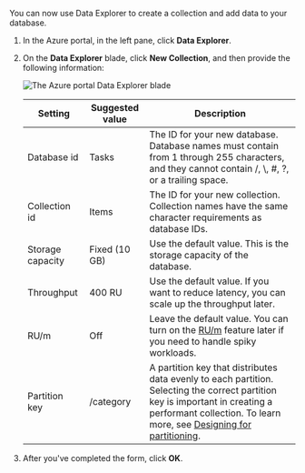 You can now use Data Explorer to create a collection and add data to your database. 

1. In the Azure portal, in the left pane, click **Data Explorer**. 

2. On the **Data Explorer** blade, click **New Collection**, and then provide the following information:

    ![The Azure portal Data Explorer blade](./media/cosmos-db-create-collection/azure-cosmosdb-data-explorer.png)

    Setting|Suggested value|Description
    ---|---|---
    Database id|Tasks|The ID for your new database. Database names must contain from 1 through 255 characters, and they cannot contain /, \\, #, ?, or a trailing space.
    Collection id|Items|The ID for your new collection. Collection names have the same character requirements as database IDs.
    Storage capacity| Fixed (10 GB)|Use the default value. This is the storage capacity of the database.
    Throughput|400 RU|Use the default value. If you want to reduce latency, you can scale up the throughput later.
    RU/m|Off|Leave the default value. You can turn on the [RU/m](../articles/cosmos-db/request-units-per-minute.md) feature later if you need to handle spiky workloads.
    Partition key|/category|A partition key that distributes data evenly to each partition. Selecting the correct partition key is important in creating a performant collection. To learn more, see [Designing for partitioning](../articles/cosmos-db/partition-data.md#designing-for-partitioning).    
3. After you've completed the form, click **OK**.